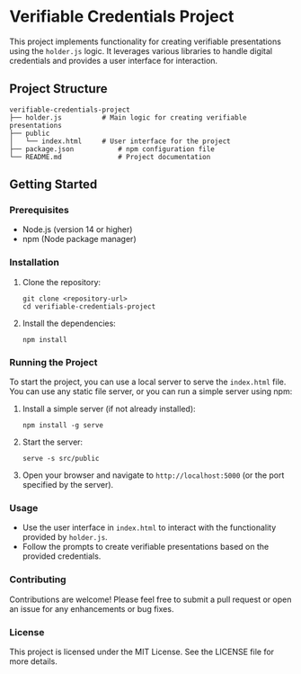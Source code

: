 # Verifiable Credentials Project

This project implements functionality for creating verifiable presentations using the `holder.js` logic. It leverages various libraries to handle digital credentials and provides a user interface for interaction.

## Project Structure

```
verifiable-credentials-project
├── holder.js          # Main logic for creating verifiable presentations
├── public
│   └── index.html     # User interface for the project
├── package.json           # npm configuration file
└── README.md              # Project documentation
```

## Getting Started

### Prerequisites

- Node.js (version 14 or higher)
- npm (Node package manager)

### Installation

1. Clone the repository:
   ```
   git clone <repository-url>
   cd verifiable-credentials-project
   ```

2. Install the dependencies:
   ```
   npm install
   ```

### Running the Project

To start the project, you can use a local server to serve the `index.html` file. You can use any static file server, or you can run a simple server using npm:

1. Install a simple server (if not already installed):
   ```
   npm install -g serve
   ```

2. Start the server:
   ```
   serve -s src/public
   ```

3. Open your browser and navigate to `http://localhost:5000` (or the port specified by the server).

### Usage

- Use the user interface in `index.html` to interact with the functionality provided by `holder.js`.
- Follow the prompts to create verifiable presentations based on the provided credentials.

### Contributing

Contributions are welcome! Please feel free to submit a pull request or open an issue for any enhancements or bug fixes.

### License

This project is licensed under the MIT License. See the LICENSE file for more details.